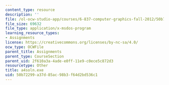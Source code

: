 ```yaml
---
content_type: resource
description: ''
file: /ol-ocw-studio-app/courses/6-837-computer-graphics-fall-2012/50b72299a37d85ac98b3f64d2bd536c1_a4soln.exe
file_size: 69632
file_type: application/x-msdos-program
learning_resource_types:
- Assignments
license: https://creativecommons.org/licenses/by-nc-sa/4.0/
ocw_type: OCWFile
parent_title: Assignments
parent_type: CourseSection
parent_uid: 2f610a3a-4ade-e0ff-11e9-c0ece5c872d3
resourcetype: Other
title: a4soln.exe
uid: 50b72299-a37d-85ac-98b3-f64d2bd536c1
---
```


